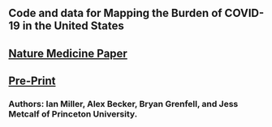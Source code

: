 ## Code and data for Mapping the Burden of COVID-19 in the United States
## <a href="https://www.nature.com/articles/s41591-020-0952-y">Nature Medicine Paper</a>
## <a href="https://www.medrxiv.org/content/10.1101/2020.04.05.20054700v1.full.pdf">Pre-Print</a>
### Authors: Ian Miller, Alex Becker, Bryan Grenfell, and Jess Metcalf of Princeton University.


